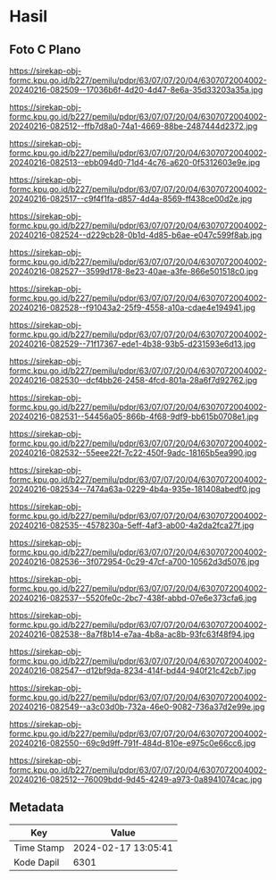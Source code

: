 # Hasil

## Foto C Plano

https://sirekap-obj-formc.kpu.go.id/b227/pemilu/pdpr/63/07/07/20/04/6307072004002-20240216-082509--17036b6f-4d20-4d47-8e6a-35d33203a35a.jpg

https://sirekap-obj-formc.kpu.go.id/b227/pemilu/pdpr/63/07/07/20/04/6307072004002-20240216-082512--ffb7d8a0-74a1-4669-88be-2487444d2372.jpg

https://sirekap-obj-formc.kpu.go.id/b227/pemilu/pdpr/63/07/07/20/04/6307072004002-20240216-082513--ebb094d0-71d4-4c76-a620-0f5312603e9e.jpg

https://sirekap-obj-formc.kpu.go.id/b227/pemilu/pdpr/63/07/07/20/04/6307072004002-20240216-082517--c9f4f1fa-d857-4d4a-8569-ff438ce00d2e.jpg

https://sirekap-obj-formc.kpu.go.id/b227/pemilu/pdpr/63/07/07/20/04/6307072004002-20240216-082524--d229cb28-0b1d-4d85-b6ae-e047c599f8ab.jpg

https://sirekap-obj-formc.kpu.go.id/b227/pemilu/pdpr/63/07/07/20/04/6307072004002-20240216-082527--3599d178-8e23-40ae-a3fe-866e501518c0.jpg

https://sirekap-obj-formc.kpu.go.id/b227/pemilu/pdpr/63/07/07/20/04/6307072004002-20240216-082528--f91043a2-25f9-4558-a10a-cdae4e194941.jpg

https://sirekap-obj-formc.kpu.go.id/b227/pemilu/pdpr/63/07/07/20/04/6307072004002-20240216-082529--71f17367-ede1-4b38-93b5-d231593e6d13.jpg

https://sirekap-obj-formc.kpu.go.id/b227/pemilu/pdpr/63/07/07/20/04/6307072004002-20240216-082530--dcf4bb26-2458-4fcd-801a-28a6f7d92762.jpg

https://sirekap-obj-formc.kpu.go.id/b227/pemilu/pdpr/63/07/07/20/04/6307072004002-20240216-082531--54456a05-866b-4f68-9df9-bb615b0708e1.jpg

https://sirekap-obj-formc.kpu.go.id/b227/pemilu/pdpr/63/07/07/20/04/6307072004002-20240216-082532--55eee22f-7c22-450f-9adc-18165b5ea990.jpg

https://sirekap-obj-formc.kpu.go.id/b227/pemilu/pdpr/63/07/07/20/04/6307072004002-20240216-082534--7474a63a-0229-4b4a-935e-181408abedf0.jpg

https://sirekap-obj-formc.kpu.go.id/b227/pemilu/pdpr/63/07/07/20/04/6307072004002-20240216-082535--4578230a-5eff-4af3-ab00-4a2da2fca27f.jpg

https://sirekap-obj-formc.kpu.go.id/b227/pemilu/pdpr/63/07/07/20/04/6307072004002-20240216-082536--3f072954-0c29-47cf-a700-10562d3d5076.jpg

https://sirekap-obj-formc.kpu.go.id/b227/pemilu/pdpr/63/07/07/20/04/6307072004002-20240216-082537--5520fe0c-2bc7-438f-abbd-07e6e373cfa6.jpg

https://sirekap-obj-formc.kpu.go.id/b227/pemilu/pdpr/63/07/07/20/04/6307072004002-20240216-082538--8a7f8b14-e7aa-4b8a-ac8b-93fc63f48f94.jpg

https://sirekap-obj-formc.kpu.go.id/b227/pemilu/pdpr/63/07/07/20/04/6307072004002-20240216-082547--d12bf9da-8234-414f-bd44-940f21c42cb7.jpg

https://sirekap-obj-formc.kpu.go.id/b227/pemilu/pdpr/63/07/07/20/04/6307072004002-20240216-082549--a3c03d0b-732a-46e0-9082-736a37d2e99e.jpg

https://sirekap-obj-formc.kpu.go.id/b227/pemilu/pdpr/63/07/07/20/04/6307072004002-20240216-082550--69c9d9ff-791f-484d-810e-e975c0e66cc6.jpg

https://sirekap-obj-formc.kpu.go.id/b227/pemilu/pdpr/63/07/07/20/04/6307072004002-20240216-082512--76009bdd-9d45-4249-a973-0a8941074cac.jpg


## Metadata

| Key        | Value               |
| ---------- | ------------------- |
| Time Stamp | 2024-02-17 13:05:41 |
| Kode Dapil | 6301                |



